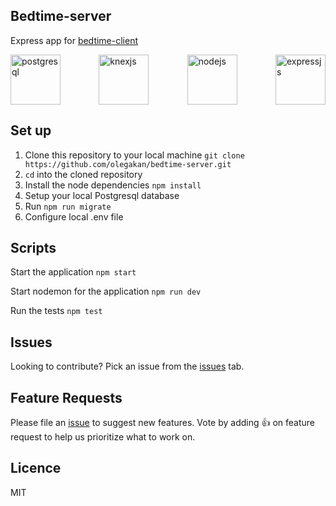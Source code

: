 ## Bedtime-server

Express app for [bedtime-client](https://github.com/olegakan/bedtime-client)
<div style='
  display: flex;
  justify-content: space-between;
'>
  <img src='https://d1.awsstatic.com/rdsImages/postgresql_logo.6de4615badd99412268bc6aa8fc958a0f403dd41.png' alt='postgresql' height='80'/>
  <img src='https://seeklogo.com/images/K/knexjs-logo-30104DC5C6-seeklogo.com.png' alt='knexjs' height='80'/>
  <img src='https://www.javatpoint.com/js/nodejs/images/node-js-tutorial.png' alt='nodejs' height='80'/>
  <img src='https://camo.githubusercontent.com/fc61dcbdb7a6e49d3adecc12194b24ab20dfa25b/68747470733a2f2f692e636c6f756475702e636f6d2f7a6659366c4c376546612d3330303078333030302e706e67' alt='expressjs'  height='80'/>
</div>

## Set up

1. Clone this repository to your local machine `git clone https://github.com/olegakan/bedtime-server.git`
2. `cd` into the cloned repository
3. Install the node dependencies `npm install`
4. Setup your local Postgresql database
5. Run `npm run migrate`
6. Configure local .env file

## Scripts

Start the application `npm start`

Start nodemon for the application `npm run dev`

Run the tests `npm test`

## Issues

Looking to contribute? Pick an issue from the [issues](https://github.com/olegakan/bedtime-server/issues) tab.

## Feature Requests

Please file an [issue](https://github.com/olegakan/bedtime-server/issues) to suggest new features. Vote by adding 👍 on feature request to help us prioritize what to work on.

## Licence

MIT